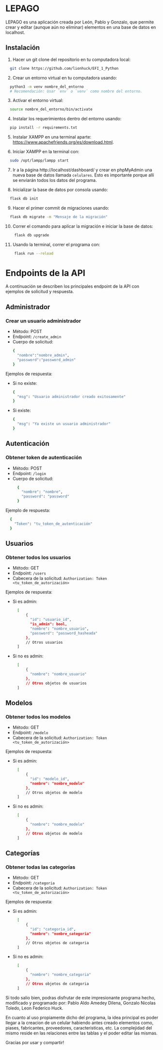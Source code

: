 # LEPAGO

LEPAGO es una aplicación creada por León, Pablo y Gonzalo, que permite crear y editar (aunque aún no eliminar) elementos en una base de datos en localhost.

## Instalación

  
1. Hacer un git clone del repositorio en tu computadora local:
```bash
  git clone https://github.com/lionhuck/EFI_1_Python
```
2. Crear un entorno virtual en tu computadora usando:
```bash
  python3 -m venv nombre_del_entorno
  # Recomendación: Usar `env` o `venv` como nombre del entorno.
```
3. Activar el entorno virtual:
```bash
  source nombre_del_entorno/bin/activate
```
4. Instalar los requerimientos dentro del entorno usando:
```bash
  pip install -r requirements.txt
```
5. Instalar XAMPP en una terminal aparte: https://www.apachefriends.org/es/download.html.

6. Iniciar XAMPP en la terminal con:
```bash
  sudo /opt/lampp/lampp start
```
7. Ir a la página http://localhost/dashboard/ y crear en phpMyAdmin una nueva base de datos llamada `celulares`. Esto es importante porque allí se enviarán todos los datos del programa.

8. Inicializar la base de datos por consola usando:
```bash
  flask db init
```
9. Hacer el primer commit de migraciones usando:
```bash
  flask db migrate -m "Mensaje de la migración"
```
10. Correr el comando para aplicar la migración e iniciar la base de datos:
```bash
    flask db upgrade
```
11. Usando la terminal, correr el programa con:
```bash
    flask run --reload
```

# Endpoints de la API

A continuación se describen los principales endpoint de la API con ejemplos de solicitud y respuesta.

## Administrador

### Crear un usuario administrador

- Método: POST
- Endpoint: `/create_admin`
- Cuerpo de solicitud:
  ```bash
  {
    "nombre":"nombre_admin",
    "password":"password_admin"
  }
  ```
Ejemplos de respuesta:
- Si no existe:
  ```bash
  {
    "msg": "Usuario administrador creado exitosamente"
  }
  ```
- Si existe:
  ```bash
  {
    "msg": "Ya existe un usuario administrador"
  }
  ```
## Autenticación

### Obtener token de autenticación

- Método: POST
- Endpoint: `/login`
- Cuerpo de solicitud:
  ```bash
    {
      "nombre": "nombre",
      "password": "password"
    }
  ```
Ejemplo de respuesta:
  ```bash
    {
      "Token": "tu_token_de_autenticación"
    }
  ```
## Usuarios

### Obtener todos los usuarios

- Método: GET
- Endpoint: `/users`
- Cabecera de la solicitud: `Authorization: Token <tu_token_de_autorización>`

Ejemplos de respuesta:
- Si es admin:
  ```bash
    [
        {
          "id": "usuario_id",
          "is_admin": bool,
          "nombre": "nombre_usuario",
          "password": "password_hasheada"
        },
        // Otros usuarios
    ]
  ```
- Si no es admin:
  ```bash
    [
        {
          "nombre": "nombre_usuario"
        },
        // Otros objetos de usuarios
    ]
  ```
## Modelos

### Obtener todos los modelos

- Método: GET
- Endpoint: `/modelo`
- Cabecera de la solicitud: `Authorization: Token <tu_token_de_autorización>`

Ejemplos de respuesta:
- Si es admin:
  ```bash
    [
        {
          "id": "modelo_id",
          "nombre": "nombre_modelo"
        },
        // Otros objetos de modelo 
    ]
    ```
- Si no es admin:
  ```bash
    [
        {
          "nombre": "nombre_modelo"
        },
        // Otros objetos de modelo 
    ]
  ```
## Categorías

### Obtener todas las categorías

- Método: GET
- Endpoint: `/categoria`
- Cabecera de la solicitud: `Authorization: Token <tu_token_de_autorización>`

Ejemplos de respuesta:
- Si es admin:
  ```bash
    [
        {
          "id": "categoria_id",
          "nombre": "nombre_categoria"
        },
        // Otros objetos de categoria 
    ]
    ```
- Si no es admin:
  ```bash
    [
        {
          "nombre": "nombre_categoria"
        },
        // Otros objetos de categoria 
    ]
  ```
Si todo salio bien, podras disfrutar de este impresionante programa hecho, modificado y programado por: Pablo Aldo Amedey Dilena, Gonzalo Nicolas Toledo, Leon Federico Huck.

En cuanto al uso propiamente dicho del programa, la idea principal es poder llegar a la creacion de un celular habiendo antes creado elementos como, piases, fabricantes, proveedores, caracteristicas, etc.
La complejidad del mismo reside en las relaciones entre las tablas y el poder editar las mismas.

Gracias por usar y compartir!
